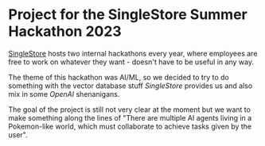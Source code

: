 # Project for the SingleStore Summer Hackathon 2023

[SingleStore](https://www.singlestore.com/) hosts two internal hackathons every year, where
employees are free to work on whatever they want - doesn't have to be useful in any way.

The theme of this hackathon was AI/ML, so we decided to try to do something with the vector
database stuff *SingleStore* provides us and also mix in some *OpenAI* shenanigans.

The goal of the project is still not very clear at the moment but we want to make something along
the lines of "There are multiple AI agents living in a Pokemon-like world, which must collaborate
to achieve tasks given by the user".
